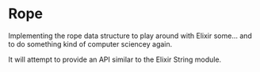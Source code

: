 # Rope

Implementing the rope data structure to play around with Elixir some... and to do something kind of computer sciencey again.


It will attempt to provide an API similar to the Elixir String module.
